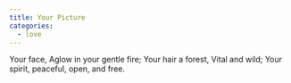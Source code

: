 ```yaml
---
title: Your Picture
categories:
  - love
---
```


Your face,
Aglow in your gentle fire;
Your hair a forest,
Vital and wild;
Your spirit,
peaceful, open,
and free.
